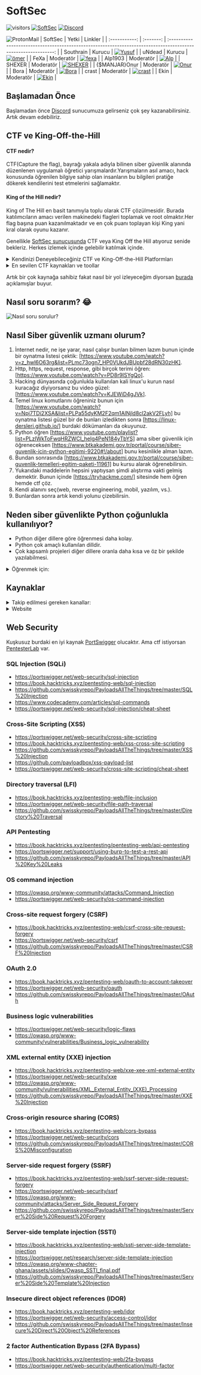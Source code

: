 # SoftSec

![visitors](https://visitor-badge.laobi.icu/badge?page_id=SoftSec.kaynaklar) [![SoftSec](https://img.shields.io/badge/SoftSec-Youtube-red)](https://www.youtube.com/channel/UCXBUnKD0OTb7UEqs4ibso9g?sub_confirmation=1) [![Discord](https://discord.com/api/guilds/835246397137748039/widget.png)](https://discord.gg/BQYJxfQMeR)

![ProtonMail](https://img.shields.io/badge/ProtonMail-8B89CC?style=for-the-badge&logo=protonmail&logoColor=white)
|    SoftSec    |   Yetki   |                                                    Linkler                                                     |
| :-----------: | :-------: | :------------------------------------------------------------------------------------------------------------: |
|   Southrain   |  Kurucu   | [![Yusuf](https://img.shields.io/badge/SoftSec-Discord-purple)](https://discord.com/users/415182981884543004)  |
|    uNdead     |  Kurucu   |  [![ömer](https://img.shields.io/badge/SoftSec-Discord-purple)](https://discord.com/users/778185074511970304)  |
|     FeXa      | Moderatör |  [![fexa](https://img.shields.io/badge/SoftSec-Discord-purple)](https://discord.com/users/798891326958862376)  |
|    Alp1903    | Moderatör |  [![Alp](https://img.shields.io/badge/SoftSec-Discord-purple)](https://discord.com/users/657999313364058134)   |
|    SHEXER     | Moderatör | [![SHEXER](https://img.shields.io/badge/SoftSec-Discord-purple)](https://discord.com/users/792440338937151498) |
| {$MANJAR}Onur | Moderatör |  [![Onur](https://img.shields.io/badge/SoftSec-Discord-purple)](https://discord.com/users/538110241045348372)  |
|     Bora      | Moderatör |  [![Bora](https://img.shields.io/badge/SoftSec-Discord-purple)](https://discord.com/users/693458797737541682)  |
|     crast     | Moderatör | [![crast](https://img.shields.io/badge/SoftSec-Discord-purple)](https://discord.com/users/835907613890707516)  |
|     Ekin      | Moderatör |  [![Ekin](https://img.shields.io/badge/SoftSec-Discord-purple)](https://discord.com/users/827300245988835408)  |

## Başlamadan Önce
Başlamadan önce [Discord](https://discord.gg/BQYJxfQMeR) sunucumuza gelirseniz çok şey kazanabilirsiniz. Artık devam edebiliriz.

## CTF ve King-Off-the-Hill
#### CTF nedir?
CTF(Capture the flag), bayrağı yakala adıyla bilinen siber güvenlik alanında düzenlenen uygulamalı öğretici yarışmalardır.Yarışmaların asıl amacı, hack konusunda öğrenilen bilgiye sahip olan insanların bu bilgileri pratiğe dökerek kendilerini test etmelerini sağlamaktır.

#### King of the Hill nedir?
King of The Hill en basit tanımıyla toplu olarak CTF çözülmesidir. Burada katılımcıların amacı verilen makinedeki flagleri toplamak ve root olmaktır.Her flag başına puan kazanılmaktadır ve en çok puanı toplayan kişi King yani kral olarak oyunu kazanır.

Genellikle [SoftSec sunucusunda](https://discord.io/soft-sec) CTF veya King Off the Hill atıyoruz senide bekleriz. Herkes izlemek içinde gelebilir katılmak içinde.

<details>
<summary>Kendinizi Deneyebileceğiniz CTF ve King-Off-the-Hill Platformları</summary>

1. https://tryhackme.com
2. https://hackthebox.eu
3. https://ctftime.org/
4. https://priviahub.com/
5. https://portswigger.net/web-security/
6. https://imaginary.ml
7. https://vulnhub.com
8. https://picoctf.org
9. https://overthewire.org
10. https://ctflearn.com/
</details>
<details>
<summary>En sevilen CTF kaynakları ve toollar</summary>

1. https://gchq.github.io/CyberChef/
2. https://gtfobins.github.io/
3. https://www.revshells.com/
4. https://github.com/danielmiessler/SecLists/
5. https://www.exploit-db.com/
6. https://www.onworks.net/
7. https://github.com/carlospolop/privilege-escalation-awesome-scripts-suite
8. https://linux-dersleri.github.io/
9. https://github.com/swisskyrepo/PayloadsAllTheThings
10. https://book.hacktricks.xyz/
</details>

Artık bir çok kaynağa sahibiz fakat nasıl bir yol izleyeceğim  diyorsan [burada](https://blog.tryhackme.com/free_path) açıklamışlar buyur.

## Nasıl soru sorarım? :joy:

![Nasıl soru sorulur?](https://raw.githubusercontent.com/SoftSec-git/kaynaklar/main/question.svg)

## Nasıl Siber güvenlik uzmanı olurum?
1. İnternet nedir, ne işe yarar, nasıl çalışır bunları bilmen lazım bunun içinde bir oynatma listesi çektik: [https://www.youtube.com/watch?v=z_hwl6O63rg&list=PLmc73ogn7_HP0VUkdJBUpbf28dRN30zHK].
2. Http, https, request, response, gibi birçok terimi öğren: [https://www.youtube.com/watch?v=PD8r9ISYgQo].
3. Hacking dünyasında çoğunlukla kullanılan kali linux'u kurun nasıl kuracağız diyiyorsanız bu video güzel: [https://www.youtube.com/watch?v=KJEWiD4gJVk].
4. Temel linux komutlarını öğreniniz bunun için [https://www.youtube.com/watch?v=Npj7TDi2XSA&list=PLPa55dyKM2F2qm1AlNjld8cl2akV2FLyh] bu oynatma listesi güzel bir de bunları izledikten sonra [https://linux-dersleri.github.io/] burdaki dökümanları da okuyunuz.
5. Python öğren [https://www.youtube.com/playlist?list=PLzIWkToFwqHRZWCI_helg4PeN184yTbYS] ama siber güvenlik için öğreneceksen [https://www.btkakademi.gov.tr/portal/course/siber-guvenlik-icin-python-egitimi-9220#!/about] bunu kesinlikle alman lazım.
6. Bundan sonrasında [https://www.btkakademi.gov.tr/portal/course/siber-guvenlik-temelleri-egitim-paketi-11961] bu kursu alarak öğrenebilirsin.
7. Yukarıdaki maddelerin hepsini yaptıysan şimdi alıştırma vakti gelmiş demektir. Bunun içinde [https://tryhackme.com/] sitesinde hem öğren hemde ctf çöz.
8. Kendi alanını seç(web, reverse engineering, mobil, yazılım, vs.).
9.  Bunlardan sonra artık kendi yolunu çizebilirsin.

## Neden siber güvenlikte Python çoğunlukla kullanılıyor?
- Python diğer dillere göre öğrenmesi daha kolay.
- Python çok amaçlı kullanılan dilldir.
- Çok kapsamlı projeleri diğer dillere oranla daha kısa ve öz bir şekilde yazılabilmesi.

<details>
<summary>Öğrenmek için:</summary>

- https://docs.python.org/3/tutorial/
- https://www.youtube.com/playlist?list=PL-osiE80TeTskrapNbzXhwoFUiLCjGgY7
- https://youtube.com/playlist?list=PL-osiE80TeTsqhIuOqKhwlXsIBIdSeYtc (yukarıdaki eğitimin devamıdır.)
- https://www.udemy.com/course/python-programlamann-temelleri/

</details>

## Kaynaklar
<details>
<summary>Takip edilmesi gereken kanallar:</summary>

### Siber Güvenlik
- [SoftSec](https://www.youtube.com/channel/UCXBUnKD0OTb7UEqs4ibso9g)
- [Can Değer](https://www.youtube.com/user/theblaxx)
- [Mehmet Dursun İnce](https://www.youtube.com/channel/UClis21-nGFunHa9agc7Md_Q)
- [Utku Şen](https://www.youtube.com/c/UtkuSenYoutube/featured)
- [Cemal Taner](https://www.youtube.com/channel/UClzBAbvojmq32DpHqyqhkPA)
- [Siber Kampüs](https://www.youtube.com/channel/UCfvjRxayLujZbc_JWTYhbMg)
- [Gökhan Bekşen](https://www.youtube.com/user/gokaybeksen)
- [Türkiye Siber Güvenlik Kümelenmesi](https://www.youtube.com/channel/UCHxw8GMMg62MXepyA-0wtDw)
- [ScottSec](https://www.youtube.com/channel/UC_x9PbVa6dqDf_2bd8rgGwg)
- [Gökhan Muherremoğlu](https://www.youtube.com/channel/UCK1Eb19myZZZp21laMcmoJg)

<details>
<summary>Siber güvenlikle ilgili İngilizce youtube kanalları:</summary>

- [John Hammond](https://www.youtube.com/user/RootOfTheNull)
- [NetworkChuck](https://www.youtube.com/user/NetworkChuck)
- [David Bombal](https://www.youtube.com/channel/UCP7WmQ_U4GB3K51Od9QvM0w)
- [InsiderPhD](https://www.youtube.com/channel/UCPiN9NPjIer8Do9gUFxKv7A)
- [Busra Demir](https://www.youtube.com/channel/UCksdNO8hAiOQoWZhEXhyyZA)
- [STÖK](https://www.youtube.com/channel/UCQN2DsjnYH60SFBIA6IkNwg)
- [Bug Bounty Reports](https://www.youtube.com/channel/UCZDyl7G-Lq-EMVO8PfDFp9g)
- [Bugcrowd](https://www.youtube.com/channel/UCo1NHk_bgbAbDBc4JinrXww)
- [HackerOne](https://www.youtube.com/channel/UCsgzmECky2Q9lQMWzDwMhYw)
- [HackerSploit](https://www.youtube.com/channel/UC0ZTPkdxlAKf-V33tqXwi3Q)
- [The Cyber Mentor](https://www.youtube.com/channel/UC0ArlFuFYMpEewyRBzdLHiw)
- [IppSec](https://www.youtube.com/channel/UCa6eh7gCkpPo5XXUDfygQQA)
- [Null Byte](https://www.youtube.com/channel/UCgTNupxATBfWmfehv21ym-g)
- [LiveOverflow](https://www.youtube.com/channel/UClcE-kVhqyiHCcjYwcpfj9w)
- [Hak5](https://www.youtube.com/user/Hak5Darren)
- [NahamSec](https://www.youtube.com/channel/UCCZDt7MuC3Hzs6IH4xODLBw)
- [Black Hat](https://www.youtube.com/c/BlackHatOfficialYT/videos)
- [DEFCONConference](https://www.youtube.com/channel/UC6Om9kAkl32dWlDSNlDS9Iw)
- [TomNomNom](https://www.youtube.com/channel/UCyBZ1F8ZCJVKSIJPrLINFyA)
- [zSecurity](https://www.youtube.com/user/zaidsabeeh)
</details>


#### Siber Güvenlik ile ilgili Twitch Kanalları
- [MDISEC](https://www.twitch.tv/mdisec)
- [LuNiZZ](https://www.twitch.tv/lunizz)
- [Utku Şen](https://www.twitch.tv/utku1337)
- [om3rcitak](https://www.twitch.tv/om3rcitak)
- [ScottSec](https://www.twitch.tv/scottsec)
- [thecybermentor](https://www.twitch.tv/thecybermentor)
- [NahamSec](https://www.twitch.tv/nahamsec)
- [networkchuck](https://www.twitch.tv/networkchuck)


### Programlama

- [Sadık Turan](https://www.youtube.com/user/sadikturan41)
- [Selman Kahya](https://www.youtube.com/channel/UC9Z-Gc_BkYuW75jKcTJICJA)
- [Kaan Academy](https://www.youtube.com/c/KaanAcademy/videos)
- [Mert Mekatronik](https://www.youtube.com/channel/UCqMYDjUgPT1Ad-LBQaTtyXA)
- [Yazılım Bilimi](https://www.youtube.com/channel/UCZNZj3mkdCGJfCoKyl4bSYQ)
- [Selman Kahya | Teknik](https://www.youtube.com/channel/UCmp2rZ-cJJ_TQupBzzR7LdA)
- [SendeKodYaz](https://www.youtube.com/channel/UCjUd1-9iNjTQhnz06Gdf1rA)
- [Murat Yücedağ](https://www.youtube.com/channel/UCbkbOlw8snP93RJ2BhH44Qw)
- [Emircan Dalman](https://www.youtube.com/channel/UCelXax_n37HQmaiCUSMa-HA/videos)
- [Engin Demiroğlu](https://www.youtube.com/channel/UCRjiquPh4mjPNoOV9eCilXQ)
- [Tekno Date](https://www.youtube.com/channel/UCk2NW1-7Jzm55FP2v3pVn-Q)
- [CS50](https://www.youtube.com/channel/UCcabW7890RKJzL968QWEykA)

<details>
<summary>Programlamayla ilgili İngilizce YouTube kanalları:</summary>

- [schafer5](https://www.youtube.com/user/schafer5)
</details>
</details>

<details>
<summary>Website</summary>

#### Bilgi dolu websiteleri:

- https://www.hackingarticles.in/
- https://book.hacktricks.xyz/
- https://securityidiots.com/
- https://devhints.io/
- https://learnxinyminutes.com/

#### Kurslar için websiteler:
- https://www.udemy.com/
- https://www.coursera.org/
- https://www.btkakademi.gov.tr/
- https://www.youtube.com/

</details>

## Web Security
Kuşkusuz burdaki en iyi kaynak [PortSwigger](https://portswigger.net/web-security/dashboard) olucaktır. Ama ctf istiyorsan [PentesterLab](https://pentesterlab.com/) var.


###  SQL Injection (SQLi)

- https://portswigger.net/web-security/sql-injection
- https://book.hacktricks.xyz/pentesting-web/sql-injection
- https://github.com/swisskyrepo/PayloadsAllTheThings/tree/master/SQL%20Injection
- https://www.codecademy.com/articles/sql-commands
- https://portswigger.net/web-security/sql-injection/cheat-sheet
</details>

###  Cross-Site Scripting (XSS)

- https://portswigger.net/web-security/cross-site-scripting
- https://book.hacktricks.xyz/pentesting-web/xss-cross-site-scripting
- https://github.com/swisskyrepo/PayloadsAllTheThings/tree/master/XSS%20Injection
- https://github.com/payloadbox/xss-payload-list
- https://portswigger.net/web-security/cross-site-scripting/cheat-sheet
</details>

###  Directory traversal (LFI)
- https://book.hacktricks.xyz/pentesting-web/file-inclusion
- https://portswigger.net/web-security/file-path-traversal
- https://github.com/swisskyrepo/PayloadsAllTheThings/tree/master/Directory%20Traversal

###  API Pentesting
- https://book.hacktricks.xyz/pentesting/pentesting-web/api-pentesting
- https://portswigger.net/support/using-burp-to-test-a-rest-api
- https://github.com/swisskyrepo/PayloadsAllTheThings/tree/master/API%20Key%20Leaks

###  OS command injection
- https://owasp.org/www-community/attacks/Command_Injection
- https://portswigger.net/web-security/os-command-injection

###  Cross-site request forgery (CSRF)
- https://book.hacktricks.xyz/pentesting-web/csrf-cross-site-request-forgery
- https://portswigger.net/web-security/csrf
- https://github.com/swisskyrepo/PayloadsAllTheThings/tree/master/CSRF%20Injection

### OAuth 2.0
- https://book.hacktricks.xyz/pentesting-web/oauth-to-account-takeover
- https://portswigger.net/web-security/oauth
- https://github.com/swisskyrepo/PayloadsAllTheThings/tree/master/OAuth

### Business logic vulnerabilities 
- https://portswigger.net/web-security/logic-flaws
- https://owasp.org/www-community/vulnerabilities/Business_logic_vulnerability

### XML external entity (XXE) injection
- https://book.hacktricks.xyz/pentesting-web/xxe-xee-xml-external-entity
- https://portswigger.net/web-security/xxe
- https://owasp.org/www-community/vulnerabilities/XML_External_Entity_(XXE)_Processing
- https://github.com/swisskyrepo/PayloadsAllTheThings/tree/master/XXE%20Injection

### Cross-origin resource sharing (CORS) 
- https://book.hacktricks.xyz/pentesting-web/cors-bypass
- https://portswigger.net/web-security/cors
- https://github.com/swisskyrepo/PayloadsAllTheThings/tree/master/CORS%20Misconfiguration

### Server-side request forgery (SSRF) 
- https://book.hacktricks.xyz/pentesting-web/ssrf-server-side-request-forgery
- https://portswigger.net/web-security/ssrf
- https://owasp.org/www-community/attacks/Server_Side_Request_Forgery
- https://github.com/swisskyrepo/PayloadsAllTheThings/tree/master/Server%20Side%20Request%20Forgery

### Server-side template injection (SSTI)
- https://book.hacktricks.xyz/pentesting-web/ssti-server-side-template-injection
- https://portswigger.net/research/server-side-template-injection
- https://owasp.org/www-chapter-ghana/assets/slides/Owasp_SSTI_final.pdf
- https://github.com/swisskyrepo/PayloadsAllTheThings/tree/master/Server%20Side%20Template%20Injection

### Insecure direct object references (IDOR)
- https://book.hacktricks.xyz/pentesting-web/idor
- https://portswigger.net/web-security/access-control/idor
- https://github.com/swisskyrepo/PayloadsAllTheThings/tree/master/Insecure%20Direct%20Object%20References

### 2 factor Authentication Bypass (2FA Bypass)
- https://book.hacktricks.xyz/pentesting-web/2fa-bypass
- https://portswigger.net/web-security/authentication/multi-factor 

</details>
